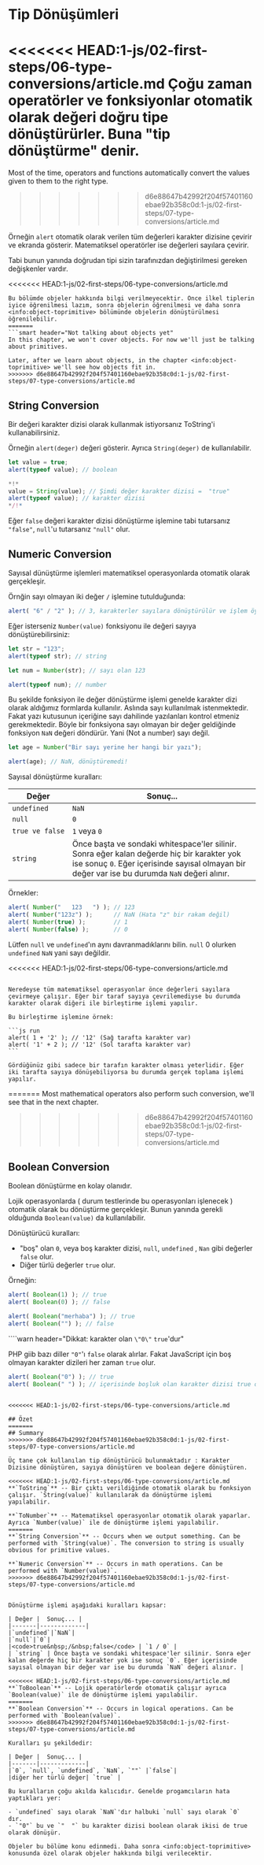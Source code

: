 # Tip Dönüşümleri

<<<<<<< HEAD:1-js/02-first-steps/06-type-conversions/article.md
Çoğu zaman operatörler ve fonksiyonlar otomatik olarak değeri doğru tipe dönüştürürler. Buna "tip dönüştürme" denir.
=======
Most of the time, operators and functions automatically convert the values given to them to the right type.
>>>>>>> d6e88647b42992f204f57401160ebae92b358c0d:1-js/02-first-steps/07-type-conversions/article.md

Örneğin `alert` otomatik olarak verilen tüm değerleri karakter dizisine çevirir ve ekranda gösterir. Matematiksel operatörler ise değerleri sayılara çevirir.

Tabi bunun yanında doğrudan tipi sizin tarafınızdan değiştirilmesi gereken değişkenler vardır.

<<<<<<< HEAD:1-js/02-first-steps/06-type-conversions/article.md
```smart header="Objeler hakkında konuşulmayacak"
Bu bölümde objeler hakkında bilgi verilmeyecektir. Önce ilkel tiplerin iyice öğrenilmesi lazım, sonra objelerin öğrenilmesi ve daha sonra <info:object-toprimitive> bölümünde objelerin dönüştürülmesi öğrenilebilir. 
=======
```smart header="Not talking about objects yet"
In this chapter, we won't cover objects. For now we'll just be talking about primitives.

Later, after we learn about objects, in the chapter <info:object-toprimitive> we'll see how objects fit in.
>>>>>>> d6e88647b42992f204f57401160ebae92b358c0d:1-js/02-first-steps/07-type-conversions/article.md
```

## String Conversion

Bir değeri karakter dizisi olarak kullanmak istiyorsanız ToString'i kullanabilirsiniz.

Örneğin `alert(deger)` değeri gösterir. Ayrıca `String(deger)` de kullanılabilir.

```js run
let value = true;
alert(typeof value); // boolean

*!*
value = String(value); // Şimdi değer karakter dizisi =  "true"
alert(typeof value); // karakter dizisi
*/!*
```
Eğer `false` değeri karakter dizisi dönüştürme işlemine tabi tutarsanız `"false"`, `null`'u tutarsanız `"null"` olur.

## Numeric Conversion

Sayısal dünüştürme işlemleri matematiksel operasyonlarda otomatik olarak gerçekleşir.

Örnğin sayı olmayan iki değer `/` işlemine tutulduğunda:

```js run
alert( "6" / "2" ); // 3, karakterler sayılara dönüştürülür ve işlem öyle yapılır.
```
Eğer isterseniz `Number(value)` fonksiyonu ile değeri sayıya dönüştürebilirsiniz:


```js run
let str = "123";
alert(typeof str); // string

let num = Number(str); // sayı olan 123

alert(typeof num); // number
```
Bu şekilde fonksiyon ile değer dönüştürme işlemi genelde karakter dizi olarak aldığımız formlarda kullanılır. Aslında sayı kullanılmak istenmektedir. Fakat yazı kutusunun içeriğine sayı dahilinde yazılanları kontrol etmeniz gerekmektedir. Böyle bir fonksiyona sayı olmayan bir değer geldiğinde fonksiyon `NaN` değeri döndürür. Yani (Not a number) sayı değil.

```js run
let age = Number("Bir sayı yerine her hangi bir yazı");

alert(age); // NaN, dönüştüremedi!
```

Sayısal dönüştürme kuralları:

| Değer |  Sonuç... |
|-------|-------------|
|`undefined`|`NaN`|
|`null`|`0`|
|<code>true&nbsp;ve&nbsp;false</code> | `1` veya `0` |
| `string` | Önce başta ve sondaki whitespace'ler silinir. Sonra eğer kalan değerde hiç bir karakter yok ise sonuç `0`. Eğer içerisinde sayısal olmayan bir değer var ise bu durumda `NaN` değeri alınır. |

Örnekler:

```js run
alert( Number("   123   ") ); // 123
alert( Number("123z") );      // NaN (Hata "z" bir rakam değil)
alert( Number(true) );        // 1
alert( Number(false) );       // 0
```

Lütfen `null` ve `undefined`'ın aynı davranmadıklarını bilin. `null` 0 olurken `undefined` `NaN` yani sayı değildir.

<<<<<<< HEAD:1-js/02-first-steps/06-type-conversions/article.md
````smart header="Ekleme karakteri '+'"

Neredeyse tüm matematiksel operasyonlar önce değerleri sayılara çevirmeye çalışır. Eğer bir taraf sayıya çevrilemediyse bu durumda karakter olarak diğeri ile birleştirme işlemi yapılır.

Bu birleştirme işlemine örnek:

```js run
alert( 1 + '2' ); // '12' (Sağ tarafta karakter var)
alert( '1' + 2 ); // '12' (Sol tarafta karakter var)
```

Gördüğünüz gibi sadece bir tarafın karakter olması yeterlidir. Eğer iki tarafta sayıya dönüşebiliyorsa bu durumda gerçek toplama işlemi yapılır.
````
=======
Most mathematical operators also perform such conversion, we'll see that in the next chapter.
>>>>>>> d6e88647b42992f204f57401160ebae92b358c0d:1-js/02-first-steps/07-type-conversions/article.md

## Boolean Conversion

Boolean dönüştürme en kolay olanıdır.

Lojik operasyonlarda ( durum testlerinde bu operasyonları işlenecek ) otomatik olarak bu dönüştürme gerçekleşir. Bunun yanında gerekli olduğunda `Boolean(value)` da kullanılabilir.

Dönüştürücü kuralları:

- "boş" olan  `0`, veya boş karakter dizisi, `null`, `undefined` , `Nan` gibi değerler `false` olur.
- Diğer türlü değerler `true` olur. 

Örneğin:

```js run
alert( Boolean(1) ); // true
alert( Boolean(0) ); // false

alert( Boolean("merhaba") ); // true
alert( Boolean("") ); // false
```

````warn header="Dikkat: karakter olan `\"0\"` `true`'dur"

PHP giib bazı diller `"0"`'ı `false` olarak alırlar. Fakat JavaScript için boş olmayan karakter dizileri her zaman `true` olur.

```js run
alert( Boolean("0") ); // true
alert( Boolean(" ") ); // içerisinde boşluk olan karakter dizisi true olur.
```
````

<<<<<<< HEAD:1-js/02-first-steps/06-type-conversions/article.md

## Özet
=======
## Summary
>>>>>>> d6e88647b42992f204f57401160ebae92b358c0d:1-js/02-first-steps/07-type-conversions/article.md

Üç tane çok kullanılan tip dönüştürücü bulunmaktadır : Karakter Dizisine dönüştüren, sayıya dönüştüren ve boolean değere dönüştüren.

<<<<<<< HEAD:1-js/02-first-steps/06-type-conversions/article.md
**`ToString`** -- Bir çıktı verildiğinde otomatik olarak bu fonksiyon çalışır. `String(value)` kullanılarak da dönüştürme işlemi yapılabilir.

**`ToNumber`** -- Matematiksel operasyonlar otomatik olarak yaparlar. Ayrıca `Number(value)` ile de dönüştürme işlemi yapılabilir.
=======
**`String Conversion`** -- Occurs when we output something. Can be performed with `String(value)`. The conversion to string is usually obvious for primitive values.

**`Numeric Conversion`** -- Occurs in math operations. Can be performed with `Number(value)`.
>>>>>>> d6e88647b42992f204f57401160ebae92b358c0d:1-js/02-first-steps/07-type-conversions/article.md


Dönüştürme işlemi aşağıdaki kuralları kapsar:

| Değer |  Sonuç... |
|-------|-------------|
|`undefined`|`NaN`|
|`null`|`0`|
|<code>true&nbsp;/&nbsp;false</code> | `1 / 0` |
| `string` | Önce başta ve sondaki whitespace'ler silinir. Sonra eğer kalan değerde hiç bir karakter yok ise sonuç `0`. Eğer içerisinde sayısal olmayan bir değer var ise bu durumda `NaN` değeri alınır. |

<<<<<<< HEAD:1-js/02-first-steps/06-type-conversions/article.md
**`ToBoolean`** -- Lojik operatörlerde otomatik çalışır ayrıca  `Boolean(value)` ile de dönüştürme işlemi yapılabilir.
=======
**`Boolean Conversion`** -- Occurs in logical operations. Can be performed with `Boolean(value)`.
>>>>>>> d6e88647b42992f204f57401160ebae92b358c0d:1-js/02-first-steps/07-type-conversions/article.md

Kuralları şu şekildedir:

| Değer |  Sonuç... |
|-------|-------------|
|`0`, `null`, `undefined`, `NaN`, `""` |`false`|
|diğer her türlü değer| `true` |

Bu kuralların çoğu akılda kalıcıdır. Genelde progamcıların hata yaptıkları yer:

- `undefined` sayı olarak `NaN`'dır halbuki `null` sayı olarak `0` dır. 
- `"0"` bu ve `"  "` bu karakter dizisi boolean olarak ikisi de true olarak dönüşür.

Objeler bu bölüme konu edinmedi. Daha sonra <info:object-toprimitive> konusunda özel olarak objeler hakkında bilgi verilecektir.
